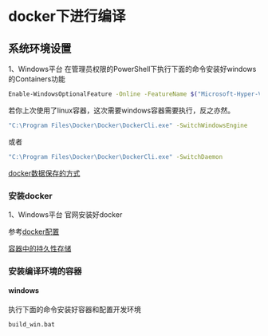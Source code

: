 # docker下进行编译

## 系统环境设置

1、Windows平台
在管理员权限的PowerShell下执行下面的命令安装好windows的Containers功能
```bash
Enable-WindowsOptionalFeature -Online -FeatureName $("Microsoft-Hyper-V", "Containers") -All
```
若你上次使用了linux容器，这次需要windows容器需要执行，反之亦然。
```bash
"C:\Program Files\Docker\Docker\DockerCli.exe" -SwitchWindowsEngine
```

或者

```bash
"C:\Program Files\Docker\Docker\DockerCli.exe" -SwitchDaemon
```

[docker数据保存的方式](https://blog.csdn.net/qq_58804301/article/details/129843130)

### 安装docker

1、Windows平台
官网安装好docker

参考[docker配置](https://learn.microsoft.com/zh-cn/virtualization/windowscontainers/manage-docker/configure-docker-daemon)

[容器中的持久性存储](https://learn.microsoft.com/zh-cn/virtualization/windowscontainers/manage-containers/persistent-storage)

### 安装编译环境的容器

#### windows

执行下面的命令安装好容器和配置开发环境
```bash
build_win.bat
```


